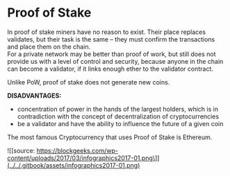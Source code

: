 # Proof of Stake

In proof of stake miners have no reason to exist. Their place replaces validates, but their task is the same – they must confirm the transactions and place them on the chain.  
For a private network may be better than proof of work, but still does not provide us with a level of control and security, because anyone in the chain can become a validator, if it links enough ether to the validator contract.

  
Unlike PoW, proof of stake does not generate new coins.

  
**DISADVANTAGES:**

* concentration of power in the hands of the largest holders, which is in contradiction with the concept of decentralization of cryptocurrencies
* be a validator and have the ability to influence the future of a given coin

The most famous Cryptocurrency that uses Proof of Stake is Ethereum.

![\[source: https://blockgeeks.com/wp-content/uploads/2017/03/infographics2017-01.png\]](../../.gitbook/assets/infographics2017-01.png)





















